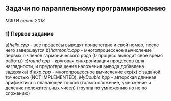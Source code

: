 ## Задачи по параллельному программированию

 _МФТИ весна 2018_

### 1) Первое задание
  a)_hello.cpp_ - все процессы выводят приветствие и свой номер, после чего завершаутся
  b)_harmonic.cpp_ - многопроцессное вычисление первых n членов гармонического ряда (0 процесс выводит свое время работы)
  c)_round.cpp_ - круговая синхронизация процессов (для наглядности, и предотвращения наложения вывода добавлена задержка)
  d)_exp.cpp_ - многопроцессное вычисление exp(x) с заданой точностью (NOT IMPLEMENTED), _MyDouble.hpp_ - авторская длинная арифметика с плавающей точкой (только сложение, умножение и деление положительных чисел) (группа по умножению но не по сложению)
